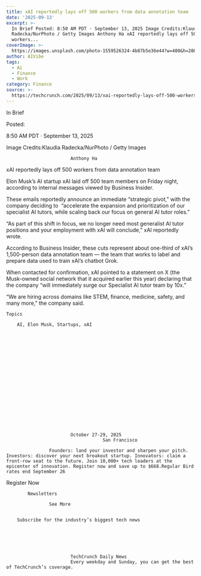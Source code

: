 ```yaml
---
title: xAI reportedly lays off 500 workers from data annotation team
date: '2025-09-13'
excerpt: >-
  In Brief Posted: 8:50 AM PDT · September 13, 2025 Image Credits:Klaudia
  Radecka/NurPhoto / Getty Images Anthony Ha xAI reportedly lays off 500
  workers...
coverImage: >-
  https://images.unsplash.com/photo-1559526324-4b87b5e36e44?w=400&h=200&fit=crop&auto=format
author: AIVibe
tags:
  - Ai
  - Finance
  - Work
category: Finance
source: >-
  https://techcrunch.com/2025/09/13/xai-reportedly-lays-off-500-workers-from-data-annotation-team/
---
```

In Brief



Posted:


8:50 AM PDT · September 13, 2025



Image Credits:Klaudia Radecka/NurPhoto / Getty Images



	
		
							
											
									
					
		
							Anthony Ha
					
	



xAI reportedly lays off 500 workers from data annotation team


Elon Musk’s AI startup xAI laid off 500 team members on Friday night, according to internal messages viewed by Business Insider.

These emails reportedly announce an immediate “strategic pivot,” with the company deciding to  “accelerate the expansion and prioritization of our specialist AI tutors, while scaling back our focus on general AI tutor roles.”


	
	




	
	



“As part of this shift in focus, we no longer need most generalist AI tutor positions and your employment with xAI will conclude,” xAI reportedly wrote.

According to Business Insider, these cuts represent about one-third of xAI’s 1,500-person data annotation team — the team that works to label and prepare data used to train xAI’s chatbot Grok.

When contacted for confirmation, xAI pointed to a statement on X (the Musk-owned social network that it acquired earlier this year) declaring that the company “will immediately surge our Specialist AI tutor team by 10x.”

“We are hiring across domains like STEM, finance, medicine, safety, and many more,” the company said.



	Topics
	
		AI, Elon Musk, Startups, xAI	









	
	






	
					
				
							October 27-29, 2025
										San Francisco
					
					Founders: land your investor and sharpen your pitch. Investors: discover your next breakout startup. Innovators: claim a front-row seat to the future. Join 10,000+ tech leaders at the epicenter of innovation. Register now and save up to $668.Regular Bird rates end September 26
				


Register Now


	








	
		
			Newsletters
							
					See More
				
					
		Subscribe for the industry’s biggest tech news
	
	
		
			
									
						
							TechCrunch Daily News
							Every weekday and Sunday, you can get the best of TechCrunch’s coverage.
							
						
